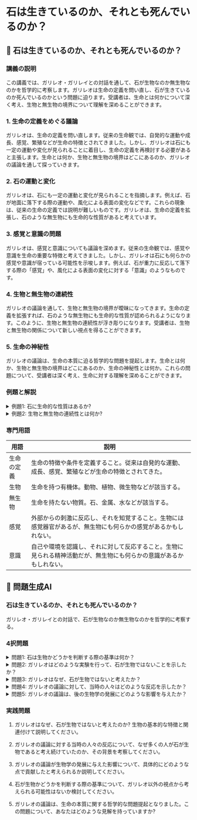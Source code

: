 # 石は生きているのか、それとも死んでいるのか？

## 📝 石は生きているのか、それとも死んでいるのか？

<a id="introduction"></a>
### 講義の説明

この講義では、ガリレオ・ガリレイとの対話を通して、石が生物なのか無生物なのかを哲学的に考察します。ガリレオは生命の定義を問い直し、石が生きているのか死んでいるのかという問題に迫ります。受講者は、生命とは何かについて深く考え、生物と無生物の境界について理解を深めることができます。

<a id="topic1"></a>
### 1. 生命の定義をめぐる議論

ガリレオは、生命の定義を問い直します。従来の生命観では、自発的な運動や成長、感覚、繁殖などが生命の特徴とされてきました。しかし、ガリレオは石にも一定の運動や変化が見られることに着目し、生命の定義を再検討する必要があると主張します。生命とは何か、生物と無生物の境界はどこにあるのか、ガリレオの議論を通して探っていきます。

<a id="topic2"></a>
### 2. 石の運動と変化

ガリレオは、石にも一定の運動と変化が見られることを指摘します。例えば、石が地面に落下する際の運動や、風化による表面の変化などです。これらの現象は、従来の生命の定義では説明が難しいものです。ガリレオは、生命の定義を拡張し、石のような無生物にも生命的な性質があると考えています。

<a id="topic3"></a>
### 3. 感覚と意識の問題

ガリレオは、感覚と意識についても議論を深めます。従来の生命観では、感覚や意識を生命の重要な特徴と考えてきました。しかし、ガリレオは石にも何らかの感覚や意識が宿っている可能性を示唆します。例えば、石が重力に反応して落下する際の「感覚」や、風化による表面の変化に対する「意識」のようなものです。

<a id="topic4"></a>
### 4. 生物と無生物の連続性

ガリレオの議論を通して、生物と無生物の境界が曖昧になってきます。生命の定義を拡張すれば、石のような無生物にも生命的な性質が認められるようになります。このように、生物と無生物の連続性が浮き彫りになります。受講者は、生物と無生物の関係について新しい視点を得ることができます。

<a id="topic5"></a>
### 5. 生命の神秘性

ガリレオの議論は、生命の本質に迫る哲学的な問題を提起します。生命とは何か、生物と無生物の境界はどこにあるのか、生命の神秘性とは何か。これらの問題について、受講者は深く考え、生命に対する理解を深めることができます。

### 例題と解説

<details>
<summary>例題1: 石に生命的な性質はあるか?</summary>

問題: 石には生命的な性質があると考えられるか?

解答: ガリレオの議論を踏まえると、石にも一定の生命的な性質が認められる可能性がある。石には運動や変化が見られ、感覚や意識のようなものが宿っている可能性がある。したがって、従来の生命の定義を拡張すれば、石のような無生物にも生命的な側面があると考えられる。

解説: ガリレオは、生命の定義を問い直し、石にも生命的な性質があると主張しました。石の運動や変化、感覚や意識のようなものに着目し、生物と無生物の境界が曖昧であることを指摘しています。この議論を受けて、石にも一定の生命的な性質があると考えられるようになりました。ただし、石の生命性については議論の余地があり、さらなる検討が必要です。

</details>

<details>
<summary>例題2: 生物と無生物の連続性とは何か?</summary>

問題: ガリレオの議論から、生物と無生物の連続性とはどのようなことを意味するか?

解答: ガリレオの議論を通して、生物と無生物の境界が曖昧になり、両者の連続性が浮き彫りになってきました。従来の生命の定義を拡張すれば、石のような無生物にも生命的な性質が認められるようになります。このように、生物と無生物は明確に区別できるものではなく、連続的な関係にあると考えられるようになりました。

解説: ガリレオは、生命の定義を再検討し、石のような無生物にも生命的な性質があると主張しました。これにより、生物と無生物の境界が曖昧になり、両者の連続性が明らかになってきました。従来の生命観では、生物と無生物は明確に区別されていましたが、ガリレオの議論を踏まえると、両者は連続的な関係にあると考えられるようになりました。この生物と無生物の連続性は、生命の本質に迫る重要な問題を提起しています。

</details>

### 専門用語

| 用語 | 説明 |
| --- | --- |
| 生命の定義 | 生命の特徴や条件を定義すること。従来は自発的な運動、成長、感覚、繁殖などが生命の特徴とされてきた。 |
| 生物 | 生命を持つ有機体。動物、植物、微生物などが該当する。 |
| 無生物 | 生命を持たない物質。石、金属、水などが該当する。 |
| 感覚 | 外部からの刺激に反応し、それを知覚すること。生物には感覚器官があるが、無生物にも何らかの感覚があるかもしれない。 |
| 意識 | 自己や環境を認識し、それに対して反応すること。生物に見られる精神活動だが、無生物にも何らかの意識があるかもしれない。 |

## 📝 問題生成AI

<a id="introduction"></a>
### 石は生きているのか、それとも死んでいるのか？

ガリレオ・ガリレイとの対話で、石が生物なのか無生物なのかを哲学的に考察する。

<a id="multiple-choice-questions"></a>
### 4択問題

<details>
<summary>問題1: 石は生物かどうかを判断する際の基準は何か？</summary>

- a. 呼吸と代謝
- b. 成長と繁殖
- c. 感覚と反応
- d. 上記のいずれも当てはまらない

<details>
<summary>回答と解説</summary>

回答: d. 上記のいずれも当てはまらない

解説: 「生きているかどうか」を判断する際の一般的な基準は、「呼吸と代謝」、「成長と繁殖」、「感覚と反応」などですが、石はこれらの特徴を持たないため、生物とは見なされません。石は無生物であり、生きているとは言えません。
</details>
</details>

<details>
<summary>問題2: ガリレオはどのような実験を行って、石が生物ではないことを示したか？</summary>

- a. 石を加熱して、呼吸や代謝の反応を観察した
- b. 石を水中に沈めて、成長や繁殖の様子を確認した
- c. 石に刺激を与えて、感覚や反応の有無を調べた
- d. 上記のような実験は行っていない

<details>
<summary>回答と解説</summary>

回答: d. 上記のような実験は行っていない

解説: ガリレオは、石が生物ではないことを示すために、特別な実験を行ったわけではありません。むしろ、石が呼吸、代謝、成長、繁殖、感覚、反応といった生物の特徴を持っていないことを論理的に考察し、石は無生物であると結論づけました。
</details>
</details>

<details>
<summary>問題3: ガリレオはなぜ、石が生物ではないと考えたか？</summary>

- a. 石には自発的な運動能力がない
- b. 石には感覚器官がない
- c. 石には代謝機能がない
- d. 上記のすべてが理由

<details>
<summary>回答と解説</summary>

回答: d. 上記のすべてが理由

解説: ガリレオは、石に生物の基本的な特徴である「自発的な運動能力」、「感覚器官」、「代謝機能」がないことから、石が生物ではないと考えました。これらの特徴がなければ、石は生きているとは言えず、無生物であると判断したのです。
</details>
</details>

<details>
<summary>問題4: ガリレオの議論に対して、当時の人々はどのような反応を示したか？</summary>

- a. 完全に同意し、石が無生物であると認めた
- b. 石が生物であるという考えを捨てられず、ガリレオを批判した
- c. 石の生死に関する議論自体が無意味だと主張した
- d. 石の生死を判断する基準自体を疑問視した

<details>
<summary>回答と解説</summary>

回答: b. 石が生物であるという考えを捨てられず、ガリレオを批判した

解説: ガリレオの議論に対して、当時の人々は必ずしも同意しませんでした。多くの人々は、石が生物であるという固定観念から抜け出せず、ガリレオの主張を受け入れることができませんでした。そのため、ガリレオは石が無生物であるという自身の結論を、周囲から批判されることになったのです。
</details>
</details>

<details>
<summary>問題5: ガリレオの議論は、後の生物学の発展にどのような影響を与えたか？</summary>

- a. 生物と無生物の区別に関する新しい見方を提示した
- b. 生物学の研究方法に革新的な変化をもたらした
- c. 生命現象の本質に迫る哲学的な基盤を築いた
- d. 上記のすべてが当てはまる

<details>
<summary>回答と解説</summary>

回答: c. 生命現象の本質に迫る哲学的な基盤を築いた

解説: ガリレオの議論は、生物と無生物の区別に関する新しい視点を提示し、生命現象の本質を問う哲学的な基盤を築きました。その後の生物学の発展には直接的な影響はありませんでしたが、生命の定義や生物の特徴に関する議論の出発点となったと評価できます。ガリレオの思考は、生命科学の発展に寄与したと言えるでしょう。
</details>
</details>

<a id="practical-problems"></a>
### 実践問題

1. ガリレオはなぜ、石が生物ではないと考えたのか? 生物の基本的な特徴と関連付けて説明してください。

2. ガリレオの議論に対する当時の人々の反応について、なぜ多くの人が石が生物であると考え続けていたのか、その背景を考察してください。

3. ガリレオの議論が生物学の発展に与えた影響について、具体的にどのような点で貢献したと考えられるか説明してください。

4. 石が生物かどうかを判断する際の基準について、ガリレオ以外の視点から考えられる可能性はないか検討してください。

5. ガリレオの議論は、生命の本質に関する哲学的な問題提起となりました。この問題について、あなたはどのような見解を持っていますか?
